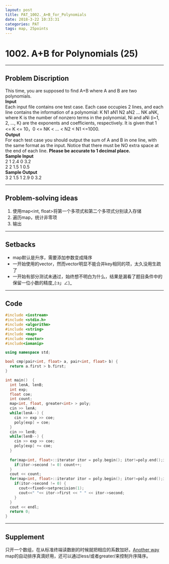 ```yaml
---
layout: post
title: PAT_1002._A+B_for_Polynomials
date: 2018-3-22 10:33:31
categories: PAT
tags: map, 25points
---
```


# 1002. A+B for Polynomials (25)
*****
## Problem Discription
This time, you are supposed to find A+B where A and B are two polynomials.</br>
**Input**</br>
Each input file contains one test case. Each case occupies 2 lines, and each line contains the information of a polynomial: K N1 aN1 N2 aN2 ... NK aNK, where K is the number of nonzero terms in the polynomial, Ni and aNi (i=1, 2, ..., K) are the exponents and coefficients, respectively. It is given that 1 <= K <= 10，0 <= NK < ... < N2 < N1 <=1000. </br>
**Output**</br>
For each test case you should output the sum of A and B in one line, with the same format as the input. Notice that there must be NO extra space at the end of each line. **Please be accurate to 1 decimal place.** </br> 
**Sample Input**</br>
2 1 2.4 0 3.2</br>
2 2 1.5 1 0.5</br>
**Sample Output**</br>
3 2 1.5 1 2.9 0 3.2</br>

*****
## Problem-solving ideas

1. 使用map<int, float>将第一个多项式和第二个多项式分别读入存储
2. 遍历map，统计非零项
3. 输出

*****
## Setbacks

* map默认是升序，需要添加参数变成降序
* 一开始使用的vector，然而vector明显不能合并key相同的项，太久没用生疏了
* 一开始有部分测试未通过，始终想不明白为什么，结果是漏看了题目条件中的保留一位小数的精度_(:з」∠)_

*****
## Code


```cpp
#include <iostream>
#include <stdio.h>
#include <algorithm>
#include <string>
#include <map>
#include <vector>
#include<iomanip>  

using namespace std;

bool cmp(pair<int, float> a, pair<int, float> b) {
  return a.first > b.first;
}

int main()  {
  int lenA, lenB;
  int exp;
  float coe;
  int count;
  map<int, float, greater<int> > poly;
  cin >> lenA;
  while(lenA--) {
    cin >> exp >> coe;
    poly[exp] = coe;
  }
  cin >> lenB;
  while(lenB--) {
    cin >> exp >> coe;
    poly[exp] += coe;
  }
  
  for(map<int, float>::iterator itor = poly.begin(); itor!=poly.end();itor++) {
    if(itor->second != 0) count++;
  }
  cout << count;
  for(map<int, float>::iterator itor = poly.begin(); itor!=poly.end();itor++) {
    if(itor->second != 0) {
      cout<<fixed<<setprecision(1);  
      cout<<" "<< itor->first << " " << itor->second;
    } 
  }
  cout << endl;
  return 0;
}

```

*****
## Supplement

只开一个数组，在从标准终端读数剧的时候就把相应的系数加好。[Another way](http://blog.csdn.net/dongfengkuayue/article/details/21224871)</br>
map的自动排序真滴好用，还可以通过less/<variable/>或者greater/<variable/>来控制升序降序。</br>


